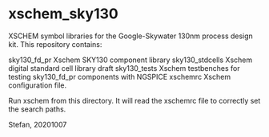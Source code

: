 # xschem_sky130
XSCHEM symbol libraries for the Google-Skywater 130nm process design kit. 
This repository contains:
  
sky130_fd_pr     Xschem SKY130 component library
sky130_stdcells  Xschem digital standard cell library draft
sky130_tests     Xschem testbenches for testing sky130_fd_pr components with NGSPICE
xschemrc         Xschem configuration file.

Run xschem from this directory. It will read the xschemrc file to correctly set the search paths.

Stefan, 20201007
